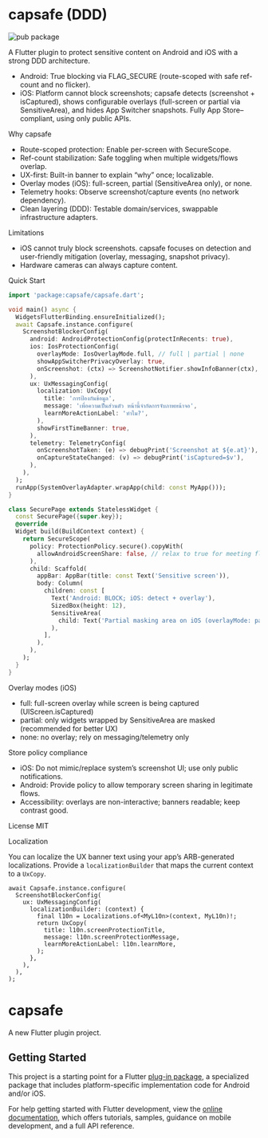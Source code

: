 # capsafe (DDD)

![pub package](https://img.shields.io/pub/v/capsafe?label=pub.dev&color=blue)

A Flutter plugin to protect sensitive content on Android and iOS with a strong DDD architecture.

- Android: True blocking via FLAG_SECURE (route-scoped with safe ref-count and no flicker).
- iOS: Platform cannot block screenshots; capsafe detects (screenshot + isCaptured), shows configurable overlays (full-screen or partial via SensitiveArea), and hides App Switcher snapshots. Fully App Store–compliant, using only public APIs.

Why capsafe

- Route-scoped protection: Enable per-screen with SecureScope.
- Ref-count stabilization: Safe toggling when multiple widgets/flows overlap.
- UX-first: Built-in banner to explain “why” once; localizable.
- Overlay modes (iOS): full-screen, partial (SensitiveArea only), or none.
- Telemetry hooks: Observe screenshot/capture events (no network dependency).
- Clean layering (DDD): Testable domain/services, swappable infrastructure adapters.

Limitations

- iOS cannot truly block screenshots. capsafe focuses on detection and user-friendly mitigation (overlay, messaging, snapshot privacy).
- Hardware cameras can always capture content.

Quick Start

```dart
import 'package:capsafe/capsafe.dart';

void main() async {
  WidgetsFlutterBinding.ensureInitialized();
  await Capsafe.instance.configure(
    ScreenshotBlockerConfig(
      android: AndroidProtectionConfig(protectInRecents: true),
      ios: IosProtectionConfig(
        overlayMode: IosOverlayMode.full, // full | partial | none
        showAppSwitcherPrivacyOverlay: true,
        onScreenshot: (ctx) => ScreenshotNotifier.showInfoBanner(ctx),
      ),
      ux: UxMessagingConfig(
        localization: UxCopy(
          title: 'การป้องกันข้อมูล',
          message: 'เพื่อความเป็นส่วนตัว หน้านี้จำกัดการจับภาพหน้าจอ',
          learnMoreActionLabel: 'ทำไม?',
        ),
        showFirstTimeBanner: true,
      ),
      telemetry: TelemetryConfig(
        onScreenshotTaken: (e) => debugPrint('Screenshot at ${e.at}'),
        onCaptureStateChanged: (v) => debugPrint('isCaptured=$v'),
      ),
    ),
  );
  runApp(SystemOverlayAdapter.wrapApp(child: const MyApp()));
}

class SecurePage extends StatelessWidget {
  const SecurePage({super.key});
  @override
  Widget build(BuildContext context) {
    return SecureScope(
      policy: ProtectionPolicy.secure().copyWith(
        allowAndroidScreenShare: false, // relax to true for meeting flows
      ),
      child: Scaffold(
        appBar: AppBar(title: const Text('Sensitive screen')),
        body: Column(
          children: const [
            Text('Android: BLOCK; iOS: detect + overlay'),
            SizedBox(height: 12),
            SensitiveArea(
              child: Text('Partial masking area on iOS (overlayMode: partial).'),
            ),
          ],
        ),
      ),
    );
  }
}
```

Overlay modes (iOS)

- full: full-screen overlay while screen is being captured (UIScreen.isCaptured)
- partial: only widgets wrapped by SensitiveArea are masked (recommended for better UX)
- none: no overlay; rely on messaging/telemetry only

Store policy compliance

- iOS: Do not mimic/replace system’s screenshot UI; use only public notifications.
- Android: Provide policy to allow temporary screen sharing in legitimate flows.
- Accessibility: overlays are non-interactive; banners readable; keep contrast good.

License
MIT

Localization

You can localize the UX banner text using your app’s ARB-generated localizations. Provide a `localizationBuilder` that maps the current context to a `UxCopy`.

```
await Capsafe.instance.configure(
  ScreenshotBlockerConfig(
    ux: UxMessagingConfig(
      localizationBuilder: (context) {
        final l10n = Localizations.of<MyL10n>(context, MyL10n)!;
        return UxCopy(
          title: l10n.screenProtectionTitle,
          message: l10n.screenProtectionMessage,
          learnMoreActionLabel: l10n.learnMore,
        );
      },
    ),
  ),
);
```

# capsafe

A new Flutter plugin project.

## Getting Started

This project is a starting point for a Flutter
[plug-in package](https://flutter.dev/to/develop-plugins),
a specialized package that includes platform-specific implementation code for
Android and/or iOS.

For help getting started with Flutter development, view the
[online documentation](https://docs.flutter.dev), which offers tutorials,
samples, guidance on mobile development, and a full API reference.
